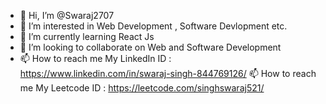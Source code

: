 - 👋 Hi, I’m @Swaraj2707
- 👀 I’m interested in Web Development , Software Devlopment etc.
- 🌱 I’m currently learning React Js
- 💞️ I’m looking to collaborate on Web and Software Development
- 📫 How to reach me My LinkedIn ID : https://www.linkedin.com/in/swaraj-singh-844769126/
 📫 How to reach me My Leetcode ID : https://leetcode.com/singhswaraj521/
<!---
Swaraj2707/Swaraj2707 is a ✨ special ✨ repository because its `README.md` (this file) appears on your GitHub profile.
You can click the Preview link to take a look at your changes.
--->
